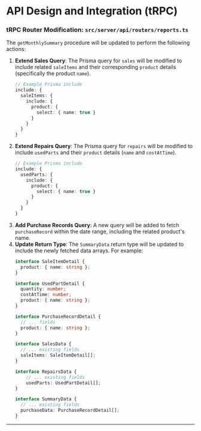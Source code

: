 # **API Design and Integration (tRPC)**

### **tRPC Router Modification: `src/server/api/routers/reports.ts`**

The `getMonthlySummary` procedure will be updated to perform the following actions:

1.  **Extend Sales Query**: The Prisma query for `sales` will be modified to include related `saleItems` and their corresponding `product` details (specifically the product `name`).
    ```typescript
    // Example Prisma include
    include: {
      saleItems: {
        include: {
          product: {
            select: { name: true }
          }
        }
      }
    }
    ```
2.  **Extend Repairs Query**: The Prisma query for `repairs` will be modified to include `usedParts` and their `product` details (`name` and `costAtTime`).
    ```typescript
    // Example Prisma include
    include: {
      usedParts: {
        include: {
          product: {
            select: { name: true }
          }
        }
      }
    }
    ```
3.  **Add Purchase Records Query**: A new query will be added to fetch `purchaseRecord` within the date range, including the related product's name.
4.  **Update Return Type**: The `SummaryData` return type will be updated to include the newly fetched data arrays. For example:
    ```typescript
    interface SaleItemDetail {
      product: { name: string };
    }

    interface UsedPartDetail {
      quantity: number;
      costAtTime: number;
      product: { name: string };
    }

    interface PurchaseRecordDetail {
      // ... fields
      product: { name: string };
    }

    interface SalesData {
      // ... existing fields
      saleItems: SaleItemDetail[];
    }

    interface RepairsData {
        // ... existing fields
        usedParts: UsedPartDetail[];
    }

    interface SummaryData {
      // ... existing fields
      purchaseData: PurchaseRecordDetail[];
    }
    ```

-----
